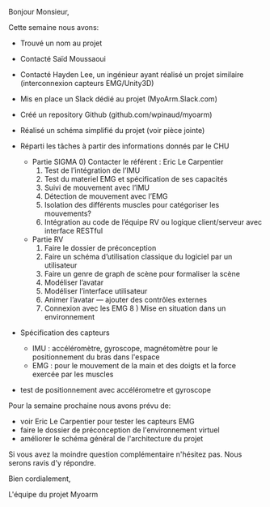 Bonjour Monsieur,

Cette semaine nous avons:
- Trouvé un nom au projet
- Contacté Saïd Moussaoui
- Contacté Hayden Lee, un ingénieur ayant réalisé un projet similaire (interconnexion capteurs EMG/Unity3D)

- Mis en place un Slack dédié au projet (MyoArm.Slack.com)
- Créé un repository Github (github.com/wpinaud/myoarm)

- Réalisé un schéma simplifié du projet (voir pièce jointe)

- Réparti les tâches à partir des informations donnés par le CHU
    + Partie SIGMA
        0) Contacter le référent : Eric Le Carpentier
        1) Test de l’intégration de l’IMU
        2) Test du materiel EMG et spécification de ses capacités
        3) Suivi de mouvement avec l’IMU
        4) Détection de mouvement avec l’EMG
        5) Isolation des différents muscles pour catégoriser les mouvements?
        6) Intégration au code de l’équipe RV ou logique client/serveur avec interface RESTful
    + Partie RV
        1) Faire le dossier de préconception
        2) Faire un schéma d’utilisation classique du logiciel par un utilisateur
        3) Faire un genre de graph de scène pour formaliser la scène
        4) Modéliser l’avatar
        5) Modéliser l’interface utilisateur
        6) Animer l’avatar — ajouter des contrôles externes
        7) Connexion avec les EMG
        8 ) Mise en situation dans un environnement

- Spécification des capteurs
    + IMU : accéléromètre, gyroscope, magnétomètre pour le positionnement du bras dans l'espace
    + EMG : pour le mouvement de la main et des doigts et la force exercée par les muscles

- test de positionnement avec accélérometre et gyroscope

Pour la semaine prochaine nous avons prévu de:
- voir Eric Le Carpentier pour tester les capteurs EMG
- faire le dossier de préconception de l'environnement virtuel
- améliorer le schéma général de l'architecture du projet

Si vous avez la moindre question complémentaire n'hésitez pas.
Nous serons ravis d'y répondre.

Bien cordialement,

L'équipe du projet Myoarm


